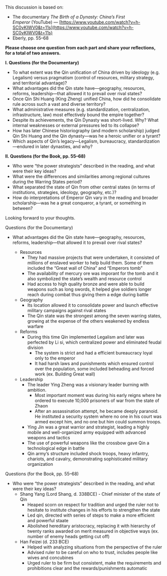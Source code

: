 This discussion is based on:

- The documentary _The Birth of a Dynasty: China’s First Emperor_ (YouTube) — [https://www.youtube.com/watch?v=h-SC0vKIWV0&t=11s](https://www.youtube.com/watch?v=h-SC0vKIWV0&t=11s)
- Eberly, pp. 55–68

**Please choose one question from each part and share your reflections, for a total of two answers.**

**I. Questions (for the Documentary)**

- To what extent was the Qin unification of China driven by ideology (e.g. Legalism) versus pragmatism (control of resources, military strategy, and territorial advantage)?
- What advantages did the Qin state have—geography, resources, reforms, leadership—that allowed it to prevail over rival states?
- Once Qin Shi Huang (King Zheng) unified China, how did he consolidate rule across such a vast and diverse territory?
- What administrative measures (e.g. standardization, centralization, infrastructure, law) most effectively bound the empire together?
- Despite its achievements, the Qin Dynasty was short-lived. Why? What internal weaknesses or external pressures led to its collapse?
- How has later Chinese historiography (and modern scholarship) judged Qin Shi Huang and the Qin dynasty—was he a heroic unifier or a tyrant?
- Which aspects of Qin’s legacy—Legalism, bureaucracy, standardization—endured in later dynasties, and why?

**II. Questions (for the Book, pp. 55–68)**

- Who were “the power strategists” described in the reading, and what were their key ideas?
- What were the differences and similarities among regional cultures during the Warring States period?
- What separated the state of Qin from other central states (in terms of institutions, strategies, ideology, geography, etc.)?
- How do interpretations of Emperor Qin vary in the reading and broader scholarship—was he a great conqueror, a tyrant, or something in between?

Looking forward to your thoughts.

Questions (for the Documentary)
- What advantages did the Qin state have—geography, resources, reforms, leadership—that allowed it to prevail over rival states?
    
    - Resources
        - They had massive projects that were undertaken, it consisted of millions of enslaved worker to help build them. Some of them included the “Great wall of China” and “Emperors tomb”
        - The availability of mercury ore was imporant for the tomb and it also symbolized the state’s wealth and resource control
        - Had access to high quality bronze and were able to build weapons such as long swords, it helped give soldiers longer reach during combat thus giving them a edge during battle
    - Geography
        - Its location allowed it to consolidate power and launch effective military campaigns against rival states
        - The Qin state was the strongest among the seven warring states, growing at the expense of the others weakened by endless warfare
    - Reforms
        - During this time Qin implemented Legalism and later was perfected by Li si, which centralized power and eliminated feudal division
            - The system is strict and had a efficient bureaucracy loyal only to the emperor
            - It had harsh laws and punishments which ensured control over the population, some included beheading and forced work (ex. Building Great wall)
    - Leadership
        - The leader Ying Zheng was a visionary leader burning with ambition.
            - Most important moment was during his early reigns where he ordered to execute 10,000 prisoners of war from the state of Zhaon
            - After an assassination attempt, he became deeply paranoid. He instituted a security system where no one in his court was armed except him, and no one but him could summon troops.
        - Ying Jin was a great warrior and strategist, leading a highly mobile and well-organized army equipped with advanced weapons and tactics
        - The use of powerful weapons like the crossbow gave Qin a technological edge in battle
        - Qin army’s structure included shock troops, heavy infantry, chariots, and cavalry, demonstrating sophisticated military organization

Questions (for the Book, pp. 55–68)
- Who were “the power strategists” described in the reading, and what were their key ideas?
	- Shang Yang (Lord Shang, d. 338BCE) - Chief minister of the state of Qin
		- Heaped scorn on respect for tradition and urged the ruler not to hesitate to institute changes in his efforts to strengthen the state 
		- Led qin, directed with series of steps to make a more efficient and powerful staate
		- Abolished hereditary  aristocracy, replacing it with hierarchy of twenty ranks awarded on merit measured in objective ways (ex. number of enemy heads getting cut off)
	- Han Feizei  (d. 233 BCE)
		- Helped with analyzing situations from the perspective of the ruler
		- Advised ruler to be careful on who to trust, includes people like wives and concubines
		- Urged ruler to be firm but consistent, make the requirements and prohibitions clear and the rewards/punishments automatic
